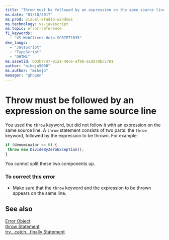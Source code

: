 ```yaml
---
title: "Throw must be followed by an expression on the same source line | Microsoft Docs"
ms.date: "01/18/2017"
ms.prod: visual-studio-windows
ms.technology: vs-javascript
ms.topic: error-reference
f1_keywords: 
  - "VS.WebClient.Help.SCRIPT1035"
dev_langs: 
  - "JavaScript"
  - "TypeScript"
  - "DHTML"
ms.assetid: b03b7747-01a1-40c6-af80-a1dd70bc5781
author: "mikejo5000"
ms.author: "mikejo"
manager: "ghogen"
---
```

# Throw must be followed by an expression on the same source line
You used the `throw` keyword, but did not follow it with an expression on the same source line. A `throw` statement consists of two parts: the `throw` keyword, followed by the expression to be thrown. For example:  
  
```JavaScript  
if (denominator == 0) {  
 throw new DivideByZeroException();  
}  
```  
  
 You cannot split these two components up.  
  
### To correct this error  
  
- Make sure that the `throw` keyword and the expression to be thrown appears on the same line.  
  
## See also  
 [Error Object](../../javascript/reference/error-object-javascript.md)   
 [throw Statement](../../javascript/reference/throw-statement-javascript.md)   
 [try...catch...finally Statement](../../javascript/reference/try-dot-dot-dot-catch-dot-dot-dot-finally-statement-javascript.md)